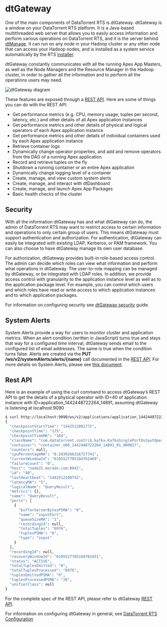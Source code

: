 dtGateway
===================

One of the main components of DataTorrent RTS is dtGateway.  dtGateway is a window on your DataTorrent RTS platform. It is a Java-based multithreaded web server that allows you to easily access information and perform various operations on DataTorrent RTS, and it is the server behind [dtManage](dtmanage.md). It can run on any node in your Hadoop cluster or any other node that can access your Hadoop nodes, and is installed as a system service automatically by the RTS [installer](installation.md).

dtGateway constantly communicates with all the running Apex App Masters, as well as the Node Managers and the Resource Manager in the Hadoop cluster, in order to gather all the information and to perform all the operations users may need.

![dtGateway diagram](images/dtgateway/dtgateway-01.png)

These features are exposed through a [REST API](dtgateway_api.md). Here are some of things you can do with the REST API:

- Get performance metrics (e.g. CPU, memory usage, tuples per second, latency, etc.) and other details of all Apex application instances
- Get performance metrics and other details of physical and logical operators of each Apex application instance
- Get performance metrics and other details of individual containers used by each Apex application instance
- Retrieve container logs
- Dynamically change operator properties, and add and remove operators from the DAG of a running Apex application
- Record and retrieve tuples on the fly
- Shutdown a running container or an entire Apex application
- Dynamically change logging level of a container
- Create, manage, and view custom system alerts
- Create, manage, and interact with dtDashboard
- Create, manage, and launch Apex App Packages
- Basic health checks of the cluster


## Security

With all the information dtGateway has and what dtGateway can do, the admin of DataTorrent RTS may want to restrict access to certain information and operations to only certain group of users. This means dtGateway must support authentication and authorization.  For authentication, dtGateway can easily be integrated with existing LDAP, Kerberos, or PAM framework.  You can also choose to have dtGateway manage its own user database.

For authorization, dtGateway provides built-in role-based access control. The admin can decide which roles can view what information and perform what operations in dtGateway. The user-to-role mapping can be managed by dtGateway, or be integrated with LDAP roles.  In addition, we provide access control with granularity to the application instance level as well as to the application package level. For example, you can control which users and which roles have read or write access to which application instances and to which application packages.

For information on configuring security see [dtGateway security](dtgateway_security.md) guide.

## System Alerts

System Alerts provide a way for users to monitor cluster and application metrics. When an alert condition (written in JavaScript) turns true and stays that way for a configured time interval, dtGateway sends email to the configured list of email addresses. The same is true when the condition turns false. Alerts are created via the **PUT /ws/v2/systemAlerts/alerts/{name}** call documented in the [REST API](dtgateway_api.md). For more details on System Alerts, please see [this document](dtgateway_systemalerts.md).


## Rest API

Here is an example of using the curl command to access dtGateway’s REST API to get the details of a physical operator with ID=40 of application instance with ID=application_1442448722264_14891, assuming dtGateway is listening at localhost:9090

```bash
$ curl http://localhost:9090/ws/v2/applications/application_1442448722264_14891/physicalPlan/operators/40
{
  "checkpointStartTime": "1442512091772",
  "checkpointTime": "175",
  "checkpointTimeMA": "164",
  "className": "com.datatorrent.contrib.kafka.KafkaSinglePortOutputOperator",
  "container": "container_e08_1442448722264_14891_01_000017",
  "counters": null,
  "cpuPercentageMA": "0.2039266316727741",
  "currentWindowId": "6195527785184762469",
  "failureCount": "0",
  "host": "node22.morado.com:8041",
  "id": "40",
  "lastHeartbeat": "1442512100742",
  "latencyMA": "5",
  "logicalName": "QueryResult",
  "metrics": {},
  "name": "QueryResult",
  "ports": [
    {
      "bufferServerBytesPSMA": "0",
      "name": "inputPort",
      "queueSizeMA": "1",
      "recordingId": null,
      "totalTuples": "6976",
      "tuplesPSMA": "0",
      "type": "input"
    }
  ],
  "recordingId": null,
  "recoveryWindowId": "6195527785184762451",
  "status": "ACTIVE",
  "totalTuplesEmitted": "0",
  "totalTuplesProcessed": "6976",
  "tuplesEmittedPSMA": "0",
  "tuplesProcessedPSMA": "20",
  "unifierClass": null
}
```

For the complete spec of the REST API, please refer to dtGateway [REST API](dtgateway_api.md).

For information on configuring dtGateway in general, see [DataTorrent RTS Configuration](configuration.md#configuration-files)
